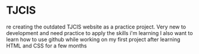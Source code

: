 # TJCIS
re creating the outdated TJCIS website as a practice project. Very new to development and need practice to apply the skills i'm learning
I also want to learn how to use github while working on my first project after learning HTML and CSS for a few months
